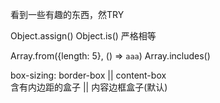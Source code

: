 
看到一些有趣的东西，然TRY

Object.assign()
Object.is() 严格相等

Array.from({length: 5}, () => `aaa`)
Array.includes()

box-sizing: border-box || content-box  
含有内边距的盒子  ||  内容边框盒子(默认)
